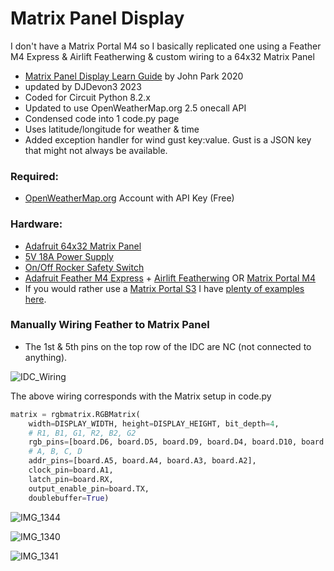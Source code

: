# Matrix Panel Display
I don't have a Matrix Portal M4 so I basically replicated one using a Feather M4 Express & Airlift Featherwing & custom wiring to a 64x32 Matrix Panel
- [Matrix Panel Display Learn Guide](https://learn.adafruit.com/weather-display-matrix/overview) by John Park 2020 
- updated by DJDevon3 2023
- Coded for Circuit Python 8.2.x
- Updated to use OpenWeatherMap.org 2.5 onecall API
- Condensed code into 1 code.py page
- Uses latitude/longitude for weather & time
- Added exception handler for wind gust key:value. Gust is a JSON key that might not always be available.

### Required:
- [OpenWeatherMap.org](https://www.OpenWeatherMap.org) Account with API Key (Free)

### Hardware:
- [Adafruit 64x32 Matrix Panel](https://www.adafruit.com/product/2277)
- [5V 18A Power Supply](https://www.amazon.com/gp/product/B018TEAPRQ)
- [On/Off Rocker Safety Switch](https://www.amazon.com/gp/product/B07RQV2NPN)
- [Adafruit Feather M4 Express](https://www.adafruit.com/product/3857) + [Airlift Featherwing](https://www.adafruit.com/product/4264) OR [Matrix Portal M4](https://www.adafruit.com/product/4745)
- If you would rather use a [Matrix Portal S3](https://www.adafruit.com/product/5778) I have [plenty of examples here](https://github.com/DJDevon3/My_Circuit_Python_Projects/tree/main/Boards/espressif/Adafruit%20MatrixPortal%20S3).

### Manually Wiring Feather to Matrix Panel
- The 1st & 5th pins on the top row of the IDC are NC (not connected to anything).
  
![IDC_Wiring](https://github.com/DJDevon3/My_Circuit_Python_Projects/assets/49322231/ec4f888d-5c31-4563-a524-2a304d3d9f2a)

The above wiring corresponds with the Matrix setup in code.py
```py
matrix = rgbmatrix.RGBMatrix(
    width=DISPLAY_WIDTH, height=DISPLAY_HEIGHT, bit_depth=4,
    # R1, B1, G1, R2, B2, G2
    rgb_pins=[board.D6, board.D5, board.D9, board.D4, board.D10, board.SCL],
    # A, B, C, D
    addr_pins=[board.A5, board.A4, board.A3, board.A2],
    clock_pin=board.A1,
    latch_pin=board.RX,
    output_enable_pin=board.TX,
    doublebuffer=True)
```

![IMG_1344](https://github.com/DJDevon3/My_Circuit_Python_Projects/assets/49322231/ad0c3e98-a7ab-4ba5-961f-ef6b04b22575)

![IMG_1340](https://github.com/DJDevon3/My_Circuit_Python_Projects/assets/49322231/378eb2fc-58b0-4718-a46e-7cba7d12a6b8)

![IMG_1341](https://github.com/DJDevon3/My_Circuit_Python_Projects/assets/49322231/36d33599-89b9-40af-a6ca-126250804d2d)

